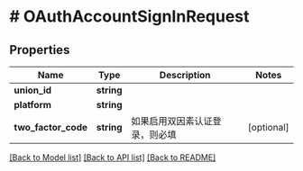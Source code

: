 # # OAuthAccountSignInRequest

## Properties

Name | Type | Description | Notes
------------ | ------------- | ------------- | -------------
**union_id** | **string** |  |
**platform** | **string** |  |
**two_factor_code** | **string** | 如果启用双因素认证登录，则必填 | [optional]

[[Back to Model list]](../../README.md#models) [[Back to API list]](../../README.md#endpoints) [[Back to README]](../../README.md)
